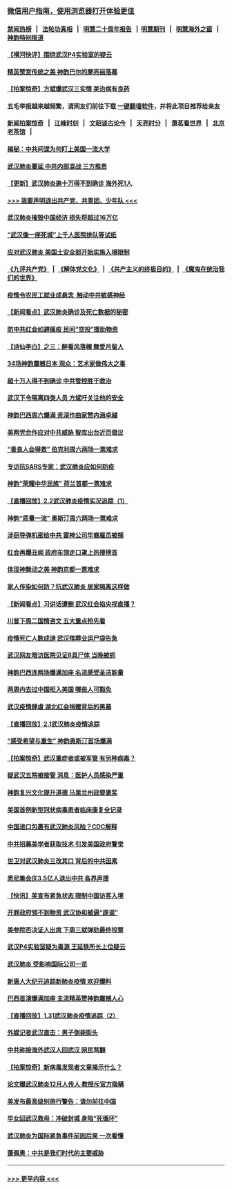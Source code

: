 ### [微信用户指南，使用浏览器打开体验更佳](https://github.com/gfw-breaker/banned-news1/blob/master/indexes/wechat-guide.md?t=0)
#### [禁闻热榜](热点新闻.md?t=0)  &nbsp;&nbsp;|&nbsp;&nbsp; [法轮功真相](https://github.com/gfw-breaker/truth/blob/master/README.md?t=0) &nbsp;&nbsp;|&nbsp;&nbsp; [明慧二十周年报告](https://github.com/gfw-breaker/mh-reports/blob/master/README.md?t=0) &nbsp;&nbsp;|&nbsp;&nbsp;[明慧期刊](https://github.com/gfw-breaker/mh-qikan) &nbsp;&nbsp;|&nbsp;&nbsp; [明慧海外之窗](https://github.com/gfw-breaker/mh-news/blob/master/README.md?t=0) &nbsp;&nbsp;|&nbsp;&nbsp; [神韵特别报道](https://github.com/gfw-breaker/mh-news/blob/master/shenyun.md?t=0)
#### [【横河快评】围绕武汉P4实验室的疑云](../pages/nf4514/n11840494.md?t=02032055) 
#### [精英赞赏传统之美 神韵巴尔的摩亮丽落幕](../pages/nf4514/n11840858.md?t=02032055) 
#### [【拍案惊奇】方斌爆武汉三实情 美治病有良药](../pages/nf4514/n11839984.md?t=02032055) 
#### 五毛举报越来越频繁，请网友们前往下载 [一键翻墙软件](https://github.com/gfw-breaker/ssr-accounts)，并将此项目推荐给亲友
#### [新闻拍案惊奇](https://github.com/gfw-breaker/banned-news1/blob/master/pages/link4.md) &nbsp;&nbsp;|&nbsp;&nbsp; [江峰时刻](https://github.com/gfw-breaker/banned-news1/blob/master/pages/link4.md) &nbsp;&nbsp;|&nbsp;&nbsp; [文昭谈古论今](https://github.com/gfw-breaker/banned-news1/blob/master/pages/link4.md) &nbsp;&nbsp;|&nbsp;&nbsp; [天亮时分](https://github.com/gfw-breaker/banned-news1/blob/master/pages/link4.md) &nbsp;&nbsp;|&nbsp;&nbsp; [萧茗看世界](https://github.com/gfw-breaker/banned-news1/blob/master/pages/link4.md) &nbsp;&nbsp;|&nbsp;&nbsp; [北京老茶馆](https://github.com/gfw-breaker/banned-news1/blob/master/pages/link4.md) &nbsp;&nbsp;|&nbsp;&nbsp; 
#### [揭秘：中共间谍为何盯上美国一流大学](../pages/nf4514/n11840270.md?t=02032055) 
#### [武汉肺炎蔓延 中共内部混战 三方推责](../pages/nf4514/n11839612.md?t=02032055) 
#### [【更新】武汉肺炎逾十万得不到确诊 海外死1人](../pages/nf4514/n11801312.md?t=02032055) 
#### [>>> 我要声明退出共产党、共青团、少年队 <<<](https://github.com/begood0513/goodnews/blob/master/quit/letter.md) 
#### [武汉肺炎摧毁中国经济 损失将超过16万亿](../pages/nf4514/n11839723.md?t=02032055) 
#### [“武汉像一座死城”上千人医院排队等试纸](../pages/nf4514/n11839724.md?t=02032055) 
#### [应对武汉肺炎 美国土安全部开始实施入境限制](../pages/nf4514/n11839729.md?t=02032055) 
#### [《九评共产党》](https://github.com/begood0513/9ping.md/blob/master/README.md) &nbsp;|&nbsp; [《解体党文化》](../../../../jtdwh.md/blob/master/README.md)  &nbsp;|&nbsp; [《共产主义的终极目的》](../../../../gczydzjmd.md/blob/master/README.md) &nbsp;|&nbsp; [《魔鬼在统治我们的世界》](../../../../mgztzwmdsj.md/blob/master/README.md) 
#### [疫情令农民工就业成悬念  触动中共敏感神经](../pages/nf4514/n11839625.md?t=02032055) 
#### [【新闻看点】武汉肺炎确诊及死亡数据的秘密](../pages/nf4514/n11839539.md?t=02032055) 
#### [防中共红会如避瘟疫 民间“空投”援助物资](../pages/nf4514/n11839313.md?t=02032055) 
#### [【诗仙李白】之三：醉看风落帽 舞爱月留人](../pages/nf4514/n11802452.md?t=02032055) 
#### [34场神韵震撼日本 观众：艺术家做伟大之事](../pages/nf4514/n11839579.md?t=02032055) 
#### [超十万人得不到确诊 中共管控胜于救治](../pages/nf4514/n11838462.md?t=02032055) 
#### [武汉下令隔离四类人员 方斌吁关注他的安全](../pages/nf4514/n11838878.md?t=02032055) 
#### [神韵巴西周六爆满 资深作曲家赞内涵卓越](../pages/nf4514/n11839099.md?t=02032055) 
#### [美两党合作应对中共威胁 智库出台近百倡议](../pages/nf4514/n11838437.md?t=02032055) 
#### [“善良人会得救” 伯克利周六两场一票难求](../pages/nf4514/n11839147.md?t=02032055) 
#### [专访抗SARS专家：武汉肺炎应如何防疫](../pages/nf4514/n11831446.md?t=02032055) 
#### [神韵“荣耀中华民族” 荷兰首都一票难求](../pages/nf4514/n11838821.md?t=02032055) 
#### [【直播回放】2.2武汉肺炎疫情实况追踪（1）](../pages/nf4514/n11838871.md?t=02032055) 
#### [神韵“质量一流” 奥斯汀周六两场一票难求](../pages/nf4514/n11838825.md?t=02032055) 
#### [涉窃导弹机密给中共 雷神公司华裔雇员被捕](../pages/nf4514/n11838129.md?t=02032055) 
#### [红会再爆丑闻 政府车领走口罩上热搜榜首](../pages/nf4514/n11837825.md?t=02032055) 
#### [体现神舞动之美 神韵京都一票难求](../pages/nf4514/n11837766.md?t=02032055) 
#### [家人传染如何防？抗武汉肺炎 居家隔离这样做](../pages/nf4514/n11837622.md?t=02032055) 
#### [【新闻看点】习讲话遭删 武汉红会掐央视直播？](../pages/nf4514/n11837573.md?t=02032055) 
#### [川普下周二国情咨文 五大重点抢先看](../pages/nf4514/n11837512.md?t=02032055) 
#### [疫情死亡人数成谜 武汉殡葬业运尸袋告急](../pages/nf4514/n11837536.md?t=02032055) 
#### [武汉网友暗访医院见证8具尸体 当晚被抓](../pages/nf4514/n11837369.md?t=02032055) 
#### [神韵巴西连两场爆满加座 名流感受圣洁能量](../pages/nf4514/n11837388.md?t=02032055) 
#### [两周内去过中国拒入美国 哪些人可豁免](../pages/nf4514/n11837400.md?t=02032055) 
#### [武汉疫情肆虐 湖北红会捐赠背后的黑幕](../pages/nf4514/n11837092.md?t=02032055) 
#### [【直播回放】2.1武汉肺炎疫情追踪](../pages/nf4514/n11837232.md?t=02032055) 
#### [“感受希望与重生” 神韵奥斯汀首场爆满](../pages/nf4514/n11837129.md?t=02032055) 
#### [【拍案惊奇】武汉重症者或被军管 有另种病毒？](../pages/nf4514/n11836502.md?t=02032055) 
#### [疑武汉五院被接管 消息：医护人员感染严重](../pages/nf4514/n11836088.md?t=02032055) 
#### [神韵复兴文化提升道德 马里兰州政要褒奖](../pages/nf4514/n11836893.md?t=02032055) 
#### [美国首例新型冠状病毒患者临床康复全记录](../pages/nf4514/n11836513.md?t=02032055) 
#### [中国进口包裹有武汉肺炎风险？CDC解释](../pages/nf4514/n11836321.md?t=02032055) 
#### [中共招募美学者获取技术 引发美国政府警觉](../pages/nf4514/n11836277.md?t=02032055) 
#### [世卫对武汉肺炎三改其口 背后的中共因素](../pages/nf4514/n11835010.md?t=02032055) 
#### [悉尼集会庆3.5亿人退出中共 各界声援](../pages/nf4514/n11836082.md?t=02032055) 
#### [【快讯】美宣布紧急状态 限制中国访客入境](../pages/nf4514/n11836030.md?t=02032055) 
#### [开罪政府领不到物资 武汉协和被逼“辟谣”](../pages/nf4514/n11835651.md?t=02032055) 
#### [美参院否决证人出席 下周三就弹劾最终投票](../pages/nf4514/n11835900.md?t=02032055) 
#### [武汉P4实验室疑为毒源 王延轶所长上位疑云](../pages/nf4514/n11835543.md?t=02032055) 
#### [武汉肺炎 受影响国际公司一览](../pages/nf4514/n11835538.md?t=02032055) 
#### [新唐人大纪元追踪新肺炎疫情 欢迎爆料](../pages/nf4514/n11830757.md?t=02032055) 
#### [巴西首演爆满加座 主流精英赞神韵震撼人心](../pages/nf4514/n11835242.md?t=02032055) 
#### [【直播回放】1.31武汉肺炎疫情追踪（2）](../pages/nf4514/n11834972.md?t=02032055) 
#### [外媒记者武汉直击：男子倒毙街头](../pages/nf4514/n11834746.md?t=02032055) 
#### [中共称接海外武汉人回武汉 网民骂翻](../pages/nf4514/n11834368.md?t=02032055) 
#### [【拍案惊奇】新病毒发现者文章揭示什么？](../pages/nf4514/n11833872.md?t=02032055) 
#### [论文曝武汉肺炎12月人传人 教授斥官方隐瞒](../pages/nf4514/n11833918.md?t=02032055) 
#### [美发布最高级别旅行警告：请勿前往中国](../pages/nf4514/n11834038.md?t=02032055) 
#### [华女回武汉救母：冲破封城 身陷“死循环”](../pages/nf4514/n11833719.md?t=02032055) 
#### [武汉肺炎为国际紧急事件前因后果 一次看懂](../pages/nf4514/n11833893.md?t=02032055) 
#### [蓬佩奥：中共是我们时代的主要威胁](../pages/nf4514/n11833434.md?t=02032055) 

----
#### [ >>> 更早内容 <<< ](../indexes/nf4514-earlier.md)
